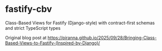 # fastify-cbv

Class-Based Views for Fastify (Django-style) with contract-first schemas and strict TypeScript types

Original blog post at <https://piranna.github.io/2025/09/28/Bringing-Class-Based-Views-to-Fastify-(Inspired-by-Django)/>
